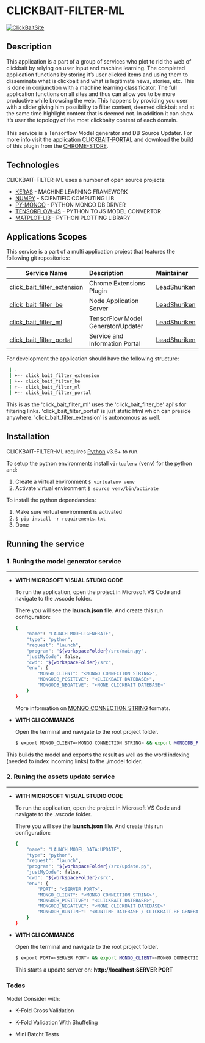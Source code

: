# CLICKBAIT-FILTER-ML

[![ClickBaitSite](https://click-bait-filtering-plugin.com/assets/images/icon-128-122x122.png)](https://click-bait-filtering-plugin.com/index.html)

## Description

This application is a part of a group of services who plot to rid the web of clickbait by relying on user input and machine learning. The completed application functions by storing it’s user clicked items and using them to disseminate what is clickbait and what is legitimate news, stories, etc. This is done in conjunction with a machine learning classificator. The full application functions on all sites and thus can allow you to be more productive while browsing the web. This happens by providing you user with a slider giving him possibility to filter content, deemed clickbait and at the same time highlight content that is deemed not. In addition it can show it’s user the topology of the most clickbaity content of each domain.
</br>
</br>
This service is a Tensorflow Model generator and DB Source Updater. For more info visit the application [CLICKBAIT-PORTAL] and download the build of this plugin from the [CHROME-STORE].

## Technologies

CLICKBAIT-FILTER-ML uses a number of open source projects:

  * [KERAS] - MACHINE LEARNING FRAMEWORK
  * [NUMPY] - SCIENTIFIC COMPUTING LIB
  * [PY-MONGO] - PYTHON MONGO DB DRIVER
  * [TENSORFLOW-JS] - PYTHON TO JS MODEL CONVERTOR
  * [MATPLOT-LIB] - PYTHON PLOTTING LIBRARY


## Applications Scopes

This service is a part of a multi application project that features the following git repositories:

| Service Name                                  | Description                         | Maintainer              |
| ----------------------------------------      |:------------------------------------|:------------------------|
| [click_bait_filter_extension]                 | Chrome Extensions Plugin            | [LeadShuriken]          |
| [click_bait_filter_be]                        | Node Application Server             | [LeadShuriken]          |
| [click_bait_filter_ml]                        | TensorFlow Model Generator/Updater  | [LeadShuriken]          |
| [click_bait_filter_portal]                    | Service and Information Portal      | [LeadShuriken]          |

For development the application should have the following structure:
```sh
 | .
 | +-- click_bait_filter_extension
 | +-- click_bait_filter_be
 | +-- click_bait_filter_ml
 | +-- click_bait_filter_portal
```
This is as the 'click_bait_filter_ml' uses the 'click_bait_filter_be' api's for filtering links. 'click_bait_filter_portal' is just static html which can preside anywhere. 
'click_bait_filter_extension' is autonomous as well.

## Installation

CLICKBAIT-FILTER-ML requires [Python](https://www.python.org) v3.6+ to run.

To setup the python environments install `virtualenv` (venv) for the python and:

1. Create a virtual environment `$ virtualenv venv`
2. Activate virtual environment `$ source venv/bin/activate`

To install the python dependancies:

1. Make sure virtual environment is activated
2. `$ pip install -r requirements.txt`
3. Done

## Running the service

### 1. Runing the model generator service
---

* **WITH MICROSOFT VISUAL STUDIO CODE**

  To run the application, open the project in Microsoft VS Code and navigate to the .vscode folder.
  
  There you will see the **launch.json** file. And create this run configuration:
  
  ```sh
  {
      "name": "LAUNCH MODEL:GENERATE",
      "type": "python",
      "request": "launch",
      "program": "${workspaceFolder}/src/main.py",
      "justMyCode": false,
      "cwd": "${workspaceFolder}/src",
      "env": {
          "MONGO_CLIENT": "<MONGO CONNECTION STRING>",
          "MONGODB_POSITIVE": "<CLICKBAIT DATEBASE>",
          "MONGODB_NEGATIVE": "<NONE CLICKBAIT DATEBASE>"
      }
  }
  ```
  More information on [MONGO CONNECTION STRING] formats.

* **WITH CLI COMMANDS**

  Open the terminal and navigate to the root project folder.

  ```sh
  $ export MONGO_CLIENT=<MONGO CONNECTION STRING> && export MONGODB_POSITIVE=<CLICKBAIT DATEBASE> && export MONGODB_NEGATIVE=<NONE CLICKBAIT DATEBASE> && python ./src/main.py
  ```

This builds the model and exports the result as well as the word indexing (needed to index incoming links) to the ./model folder.

### 2. Runing the assets update service
---

* **WITH MICROSOFT VISUAL STUDIO CODE**

  To run the application, open the project in Microsoft VS Code and navigate to the .vscode folder.
  
  There you will see the **launch.json** file. And create this run configuration:
  
  ```sh
  {
      "name": "LAUNCH MODEL_DATA:UPDATE",
      "type": "python",
      "request": "launch",
      "program": "${workspaceFolder}/src/update.py",
      "justMyCode": false,
      "cwd": "${workspaceFolder}/src",
      "env": {
          "PORT": "<SERVER PORT>",
          "MONGO_CLIENT": "<MONGO CONNECTION STRING>",
          "MONGODB_POSITIVE": "<CLICKBAIT DATEBASE>",
          "MONGODB_NEGATIVE": "<NONE CLICKBAIT DATEBASE>"
          "MONGODB_RUNTIME": "<RUNTIME DATEBASE / CLICKBAIT-BE GENERATED>",
      }
  }
  ```

* **WITH CLI COMMANDS**

  Open the terminal and navigate to the root project folder.

  ```sh
  $ export PORT=<SERVER PORT> && export MONGO_CLIENT=<MONGO CONNECTION STRING> && export MONGODB_POSITIVE=<CLICKBAIT DATEBASE> && export MONGODB_NEGATIVE=<NONE CLICKBAIT DATEBASE> && export MONGODB_RUNTIME=<RUNTIME DATEBASE> && python ./src/update.py
  ```

  This starts a update server on: **http://localhost:SERVER PORT** 

### Todos

Model Consider with:

- K-Fold Cross Validation
- K-Fold Validation With Shuffeling
- Mini Batcht Tests


  [PY-MONGO]: <https://github.com/mher/pymongo>
  [KERAS]: <https://github.com/keras-team/keras>
  [NUMPY]: <https://github.com/numpy/numpy>
  [TENSORFLOW-JS]: <https://github.com/tensorflow/tfjs/tree/master/tfjs-converter/python>
  [MATPLOT-LIB]: <https://github.com/matplotlib/matplotlib>

  [click_bait_filter_extension]: <https://github.com/LeadShuriken/click_bait_filter_extension>
  [click_bait_filter_be]: <https://github.com/LeadShuriken/click_bait_filter_be>
  [click_bait_filter_ml]: <https://github.com/LeadShuriken/click_bait_filter_ml>
  [click_bait_filter_portal]: <https://github.com/LeadShuriken/click_bait_filter_portal>

  [LeadShuriken]: <https://github.com/LeadShuriken>

  [CHROME-STORE]: <https://chrome.google.com/webstore/detail/clickbait-filtering-plugi/mgebfihfmenffogbbjlcljgaedfciogm>
  [CLICKBAIT-PORTAL]: <https://click-bait-filtering-plugin.com>

  [MONGO CONNECTION STRING]: <https://docs.mongodb.com/manual/reference/connection-string>
